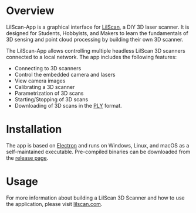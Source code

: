 # Overview

LilScan-App is a graphical interface for [LilScan](www.lilscan.com), a  DIY 3D laser scanner. 
It is designed for Students, Hobbyists, and Makers to learn the fundamentals of 3D sensing and point 
cloud processing by building their own 3D scanner.

The LilScan-App allows controlling multiple headless LilScan 3D scanners connected to a local network. The app includes the following features:

 * Connecting to 3D scanners
 * Control the embedded camera and lasers
 * View camera images
 * Calibrating a 3D scanner
 * Parametrization of 3D scans
 * Starting/Stopping of 3D scans
 * Downloading of 3D scans in the [PLY](https://en.wikipedia.org/wiki/PLY_(file_format)) format.
 
# Installation
The app is based on [Electron](https://www.electronjs.org) and runs on Windows, Linux, and macOS as a self-maintained executable. 
Pre-compiled binaries can be downloaded from the [release page](https://github.com/lilscan/lilscan-app/releases).

# Usage 
For more information about building a LilScan 3D Scanner and how to use the application, please visit [lilscan.com](lilscan.com).
